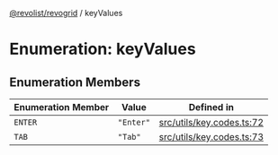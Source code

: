 [@revolist/revogrid](README.md) / keyValues

# Enumeration: keyValues

## Enumeration Members

| Enumeration Member | Value | Defined in |
| ------ | ------ | ------ |
| `ENTER` | `"Enter"` | [src/utils/key.codes.ts:72](https://github.com/revolist/revogrid/blob/1d0ce44a71b6b80efaa7b83dae9a188a9f2de653/src/utils/key.codes.ts#L72) |
| `TAB` | `"Tab"` | [src/utils/key.codes.ts:73](https://github.com/revolist/revogrid/blob/1d0ce44a71b6b80efaa7b83dae9a188a9f2de653/src/utils/key.codes.ts#L73) |

